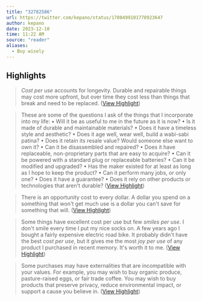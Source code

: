 ```yaml
---
title: "32782586"
url: https://twitter.com/kepano/status/1708499101778923647
author: kepano
date: 2023-12-10
time: 11:22 AM
source: "reader"
aliases:
  - Buy wisely
---
```

## Highlights
> *Cost per use* accounts for longevity. Durable and repairable things may cost more upfront, but over time they cost less than things that break and need to be replaced. ([View Highlight](https://read.readwise.io/read/01hbttdbs3fe7dj4p5knrtz5fe))

> These are some of the questions I ask of the things that I incorporate into my life:
> • Will it be as useful to me in the future as it is now?
> • Is it made of durable and maintainable materials?
> • Does it have a timeless style and aesthetic?
> • Does it age well, wear well, build a wabi-sabi patina?
> • Does it retain its resale value? Would someone else want to own it?
> • Can it be disassembled and repaired?
> • Does it have replaceable, non-proprietary parts that are easy to acquire?
> • Can it be powered with a standard plug or replaceable batteries?
> • Can it be modified and upgraded?
> • Has the maker existed for at least as long as I hope to keep the product?
> • Can it perform many jobs, or only one?
> • Does it have a guarantee?
> • Does it rely on other products or technologies that aren't durable? ([View Highlight](https://read.readwise.io/read/01hbtthvar2m3scwn0w9zm2t0m))

> There is an opportunity cost to every dollar. A dollar you spend on a something that won't get much use is a dollar you can't save for something that will. ([View Highlight](https://read.readwise.io/read/01hbttk0k7r5an1whgt3a2jxvk))

> Some things have excellent cost per use but few *smiles per use*. I don't smile every time I put my nice socks on. A few years ago I bought a fairly expensive electric road bike. It probably didn't have the best *cost per use*, but it gives me the most *joy per use* of any product I purchased in recent memory. It's worth it to me. ([View Highlight](https://read.readwise.io/read/01hbttmtfv2k4ga8qsaszye0hn))

> Some purchases may have externalities that are incompatible with your values. For example, you may wish to buy organic produce, pasture-raised eggs, or fair trade coffee. You may wish to buy products that preserve privacy, reduce environmental impact, or support a cause you believe in. ([View Highlight](https://read.readwise.io/read/01hbttnff4zmntkpgcqm3cxxbs))